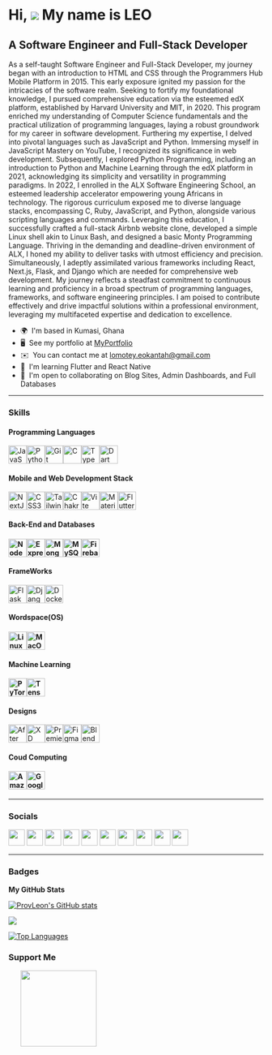 # Hi, ![](https://user-images.githubusercontent.com/18350557/176309783-0785949b-9127-417c-8b55-ab5a4333674e.gif) My name is LEO

## A Software Engineer and Full-Stack Developer

As a self-taught Software Engineer and Full-Stack Developer, my journey began with an introduction to HTML and CSS through the Programmers Hub Mobile Platform in 2015. This early exposure ignited my passion for the intricacies of the software realm. Seeking to fortify my foundational knowledge, I pursued comprehensive education via the esteemed edX platform, established by Harvard University and MIT, in 2020. This program enriched my understanding of Computer Science fundamentals and the practical utilization of programming languages, laying a robust groundwork for my career in software development. Furthering my expertise, I delved into pivotal languages such as JavaScript and Python.
Immersing myself in JavaScript Mastery on YouTube, I recognized its significance in web development. Subsequently, I explored Python Programming, including an introduction to Python and Machine Learning through the edX platform in 2021, acknowledging its simplicity and versatility in programming paradigms.
In 2022, I enrolled in the ALX Software Engineering School, an esteemed leadership accelerator empowering young Africans in technology. The rigorous curriculum exposed me to diverse language stacks, encompassing C, Ruby, JavaScript, and Python, alongside various scripting languages and commands. Leveraging this education, I successfully crafted a full-stack Airbnb website clone, developed a simple Linux shell akin to Linux Bash, and designed a basic Monty Programming Language. Thriving in the demanding and deadline-driven environment of ALX, I honed my ability to deliver tasks with utmost efficiency and precision.
Simultaneously, I adeptly assimilated various frameworks including React, Next.js, Flask, and Django which are needed for comprehensive web development. My journey reflects a steadfast commitment to continuous learning and proficiency in a broad spectrum of programming languages, frameworks, and software engineering principles. I am poised to contribute effectively and drive impactful solutions within a professional environment, leveraging my multifaceted expertise and dedication to excellence.

* 🌍  I'm based in Kumasi, Ghana
* 🖥️  See my portfolio at [MyPortfolio](http://okantah.netlify.app)
* ✉️  You can contact me at [lomotey.eokantah@gmail.com](mailto:lomotey.eokantah@gmail.com)
* 🧠  I'm learning Flutter and React Native
* 🤝  I'm open to collaborating on Blog Sites, Admin Dashboards, and Full Databases

- - -

### Skills

#### Programming Languages

<a href="https://developer.mozilla.org/en-US/docs/Web/JavaScript" target="_blank" rel="noreferrer"><img src="https://raw.githubusercontent.com/danielcranney/readme-generator/main/public/icons/skills/javascript-colored.svg" width="36" height="36" alt="JavaScript"></a><a href="https://www.python.org/" target="_blank" rel="noreferrer"><img src="https://raw.githubusercontent.com/danielcranney/readme-generator/main/public/icons/skills/python-colored.svg" width="36" height="36" alt="Python"></a><a href="https://git-scm.com/" target="_blank" rel="noreferrer"><img src="https://raw.githubusercontent.com/danielcranney/readme-generator/main/public/icons/skills/git-colored.svg" width="36" height="36" alt="Git"></a><a href="https://docs.microsoft.com/en-us/cpp/?view=msvc-170" target="_blank" rel="noreferrer"><img src="https://raw.githubusercontent.com/danielcranney/readme-generator/main/public/icons/skills/c-colored.svg" width="36" height="36" alt="C"></a><a href="https://www.typescriptlang.org/" target="_blank" rel="noreferrer"><img src="https://raw.githubusercontent.com/danielcranney/readme-generator/main/public/icons/skills/typescript-colored.svg" width="36" height="36" alt="TypeScript"></a><a href="https://dart.dev/" target="_blank" rel="noreferrer"><img src="https://raw.githubusercontent.com/danielcranney/readme-generator/main/public/icons/skills/dart-colored.svg" width="36" height="36" alt="Dart"></a>

#### Mobile and Web Development Stack

<a href="https://nextjs.org/docs" target="_blank" rel="noreferrer"><img src="https://raw.githubusercontent.com/danielcranney/readme-generator/main/public/icons/skills/nextjs-colored.svg" width="36" height="36" alt="NextJs"></a><a href="https://www.w3.org/TR/CSS/#css" target="_blank" rel="noreferrer"><img src="https://raw.githubusercontent.com/danielcranney/readme-generator/main/public/icons/skills/css3-colored.svg" width="36" height="36" alt="CSS3"></a><a href="https://tailwindcss.com/" target="_blank" rel="noreferrer"><img src="https://raw.githubusercontent.com/danielcranney/readme-generator/main/public/icons/skills/tailwindcss-colored.svg" width="36" height="36" alt="TailwindCSS"></a><a href="https://chakra-ui.com/" target="_blank" rel="noreferrer"><img src="https://raw.githubusercontent.com/danielcranney/readme-generator/main/public/icons/skills/chakra-colored.svg" width="36" height="36" alt="Chakra UI"></a><a href="https://vitejs.dev/" target="_blank" rel="noreferrer"><img src="https://raw.githubusercontent.com/danielcranney/readme-generator/main/public/icons/skills/vite-colored.svg" width="36" height="36" alt="Vite"></a><a href="https://mui.com/" target="_blank" rel="noreferrer"><img src="https://raw.githubusercontent.com/danielcranney/readme-generator/main/public/icons/skills/materialui-colored.svg" width="36" height="36" alt="Material UI"></a><a href="https://flutter.dev/" target="_blank" rel="noreferrer"><img src="https://raw.githubusercontent.com/danielcranney/readme-generator/main/public/icons/skills/flutter-colored.svg" width="36" height="36" alt="Flutter"></a>

#### Back-End and Databases

#### <a href="https://nodejs.org/en/" target="_blank" rel="noreferrer"><img src="https://raw.githubusercontent.com/danielcranney/readme-generator/main/public/icons/skills/nodejs-colored.svg" width="36" height="36" alt="NodeJS"></a><a href="https://expressjs.com/" target="_blank" rel="noreferrer"><img src="https://raw.githubusercontent.com/danielcranney/readme-generator/main/public/icons/skills/express-colored.svg" width="36" height="36" alt="Express"></a><a href="https://www.mongodb.com/" target="_blank" rel="noreferrer"><img src="https://raw.githubusercontent.com/danielcranney/readme-generator/main/public/icons/skills/mongodb-colored.svg" width="36" height="36" alt="MongoDB"></a><a href="https://www.mysql.com/" target="_blank" rel="noreferrer"><img src="https://raw.githubusercontent.com/danielcranney/readme-generator/main/public/icons/skills/mysql-colored.svg" width="36" height="36" alt="MySQL"></a><a href="https://firebase.google.com/" target="_blank" rel="noreferrer"><img src="https://raw.githubusercontent.com/danielcranney/readme-generator/main/public/icons/skills/firebase-colored.svg" width="36" height="36" alt="Firebase"></a>

#### FrameWorks

<a href="https://flask.palletsprojects.com/en/2.0.x/" target="_blank" rel="noreferrer"><img src="https://raw.githubusercontent.com/danielcranney/readme-generator/main/public/icons/skills/flask-colored.svg" width="36" height="36" alt="Flask"></a><a href="https://www.djangoproject.com/" target="_blank" rel="noreferrer"><img src="https://raw.githubusercontent.com/danielcranney/readme-generator/main/public/icons/skills/django-colored.svg" width="36" height="36" alt="Django"></a><a href="https://www.docker.com/" target="_blank" rel="noreferrer"><img src="https://raw.githubusercontent.com/danielcranney/readme-generator/main/public/icons/skills/docker-colored.svg" width="36" height="36" alt="Docker"></a>

#### Wordspace(OS)

#### <a href="https://www.linux.org" target="_blank" rel="noreferrer"><img src="https://raw.githubusercontent.com/danielcranney/readme-generator/main/public/icons/skills/linux-colored.svg" width="36" height="36" alt="Linux"></a><a href="https://apple.com" target="_blank" rel="noreferrer"><img src="https://raw.githubusercontent.com/danielcranney/readme-generator/main/public/icons/skills/macos-colored.svg" width="36" height="36" alt="MacOS"></a>

#### Machine Learning

#### <a href="https://pytorch.org/" target="_blank" rel="noreferrer"><img src="https://raw.githubusercontent.com/danielcranney/readme-generator/main/public/icons/skills/pytorch-colored.svg" width="36" height="36" alt="PyTorch"></a><a href="https://www.tensorflow.org/" target="_blank" rel="noreferrer"><img src="https://raw.githubusercontent.com/danielcranney/readme-generator/main/public/icons/skills/tensorflow-colored.svg" width="36" height="36" alt="TensorFlow"></a>

#### Designs

<a href="https://www.adobe.com/uk/products/aftereffects.html" target="_blank" rel="noreferrer"><img src="https://raw.githubusercontent.com/danielcranney/readme-generator/main/public/icons/skills/aftereffects-colored.svg" width="36" height="36" alt="After Effects"></a><a href="https://www.adobe.com/uk/products/xd.html" target="_blank" rel="noreferrer"><img src="https://raw.githubusercontent.com/danielcranney/readme-generator/main/public/icons/skills/xd-colored.svg" width="36" height="36" alt="XD"></a><a href="https://www.adobe.com/uk/products/premiere.html" target="_blank" rel="noreferrer"><img src="https://raw.githubusercontent.com/danielcranney/readme-generator/main/public/icons/skills/premierepro-colored.svg" width="36" height="36" alt="Premiere Pro"></a><a href="https://www.adobe.com/uk/products/xd.html" target="_blank" rel="noreferrer"></a><a href="https://www.figma.com/" target="_blank" rel="noreferrer"><img src="https://raw.githubusercontent.com/danielcranney/readme-generator/main/public/icons/skills/figma-colored.svg" width="36" height="36" alt="Figma"></a><a href="https://www.blender.org/" target="_blank" rel="noreferrer"><img src="https://raw.githubusercontent.com/danielcranney/readme-generator/main/public/icons/skills/blender-colored.svg" width="36" height="36" alt="Blender"></a>

#### Coud Computing

#### <a href="https://aws.amazon.com" target="_blank" rel="noreferrer"><img src="https://raw.githubusercontent.com/danielcranney/readme-generator/main/public/icons/skills/aws-colored.svg" width="36" height="36" alt="Amazon Web Services"></a><a href="https://cloud.google.com/" target="_blank" rel="noreferrer"><img src="https://raw.githubusercontent.com/danielcranney/readme-generator/main/public/icons/skills/googlecloud-colored.svg" width="36" height="36" alt="Google Cloud"></a>

- - -

### Socials

<img src="https://raw.githubusercontent.com/danielcranney/readme-generator/main/public/icons/socials/codepen.svg" width="32" height="32"> <img src="https://raw.githubusercontent.com/danielcranney/readme-generator/main/public/icons/socials/codesandbox.svg" width="32" height="32"> <img src="https://raw.githubusercontent.com/danielcranney/readme-generator/main/public/icons/socials/discord.svg" width="32" height="32"> <img src="https://raw.githubusercontent.com/danielcranney/readme-generator/main/public/icons/socials/github.svg" width="32" height="32"> <img src="https://raw.githubusercontent.com/danielcranney/readme-generator/main/public/icons/socials/hashnode.svg" width="32" height="32"> <img src="https://raw.githubusercontent.com/danielcranney/readme-generator/main/public/icons/socials/instagram.svg" width="32" height="32"> <img src="https://raw.githubusercontent.com/danielcranney/readme-generator/main/public/icons/socials/linkedin.svg" width="32" height="32"> <img src="https://raw.githubusercontent.com/danielcranney/readme-generator/main/public/icons/socials/medium.svg" width="32" height="32"> <img src="https://raw.githubusercontent.com/danielcranney/readme-generator/main/public/icons/socials/twitter.svg" width="32" height="32"> <img src="https://raw.githubusercontent.com/danielcranney/readme-generator/main/public/icons/socials/threads.svg" width="32" height="32">

- - -

### Badges

<b>My GitHub Stats</b>

<a href="http://www.github.com/ProvLeon"><img src="https://github-readme-stats.vercel.app/api?username=ProvLeon&amp;show_icons=true&amp;hide=&amp;count_private=true&amp;title_color=0891b2&amp;text_color=ffffff&amp;icon_color=0891b2&amp;bg_color=1c1917&amp;hide_border=true&amp;show_icons=true" alt="ProvLeon's GitHub stats"></a>

<a href="http://www.github.com/ProvLeon"><img src="https://github-readme-streak-stats.herokuapp.com/?user=ProvLeon&amp;stroke=ffffff&amp;background=1c1917&amp;ring=0891b2&amp;fire=0891b2&amp;currStreakNum=ffffff&amp;currStreakLabel=0891b2&amp;sideNums=ffffff&amp;sideLabels=ffffff&amp;dates=ffffff&amp;hide_border=true"></a>

<a href="https://github.com/ProvLeon" align="left"><img src="https://github-readme-stats.vercel.app/api/top-langs/?username=ProvLeon&amp;langs_count=10&amp;title_color=0891b2&amp;text_color=ffffff&amp;icon_color=0891b2&amp;bg_color=1c1917&amp;hide_border=true&amp;locale=en&amp;custom_title=Top%20%Languages" alt="Top Languages"></a>

### Support Me

<ul style="list-style-type: none; margin: 0;"><li style="display: inline-block; margin-right: 0.25rem;"><a href="https://www.buymeacoffee.com/okantah"><img src="https://cdn.buymeacoffee.com/buttons/v2/default-yellow.png" width="150"></a></li></ul>

